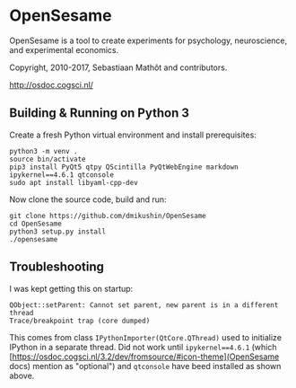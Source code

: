 # OpenSesame

OpenSesame is a tool to create experiments for psychology, neuroscience, and experimental economics.

Copyright, 2010-2017, Sebastiaan Mathôt and contributors.

http://osdoc.cogsci.nl/

## Building & Running on Python 3

Create a fresh Python virtual environment and install prerequisites:

```
python3 -m venv .
source bin/activate
pip3 install PyQt5 qtpy QScintilla PyQtWebEngine markdown ipykernel==4.6.1 qtconsole
sudo apt install libyaml-cpp-dev
```

Now clone the source code, build and run:

```
git clone https://github.com/dmikushin/OpenSesame
cd OpenSesame
python3 setup.py install
./opensesame
```

## Troubleshooting

I was kept getting this on startup:

```
QObject::setParent: Cannot set parent, new parent is in a different thread
Trace/breakpoint trap (core dumped)
```

This comes from class `IPythonImporter(QtCore.QThread)` used to initialize IPython in a separate thread. Did not work until `ipykernel==4.6.1` (which [https://osdoc.cogsci.nl/3.2/dev/fromsource/#icon-theme](OpenSesame docs) mention as "optional") and `qtconsole` have beed installed as shown above.

